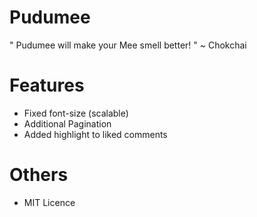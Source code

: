 Pudumee
=======

" Pudumee will make your Mee smell better! "
~ Chokchai

Features
========

- Fixed font-size (scalable)
- Additional Pagination
- Added highlight to liked comments

Others
======

- MIT Licence
